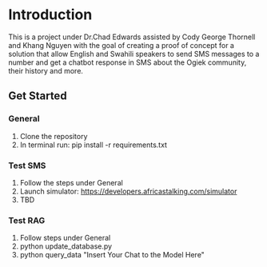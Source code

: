 # Introduction

This is a project under Dr.Chad Edwards assisted by Cody George Thornell and Khang Nguyen with the goal of creating a proof of concept for a solution that allow English and Swahili speakers to send SMS messages to a number and get a chatbot response in SMS about the Ogiek community, their history and more.

## Get Started

### General
1. Clone the repository
2. In terminal run: pip install -r requirements.txt

### Test SMS
1. Follow the steps under General
2. Launch simulator: https://developers.africastalking.com/simulator
3. TBD

### Test RAG
1. Follow steps under General
2. python update_database.py
3. python query_data "Insert Your Chat to the Model Here"
